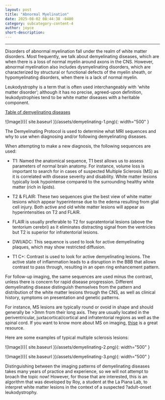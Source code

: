 ```yaml
---
layout: post
title: "Abnormal Myelination"
date: 2025-08-02 08:44:38 -0400
category: subcategory-content-4
author: joyce
short-description: 
---
```


-----
Disorders of abnormal myelination fall under the realm of white matter disorders. Most frequently, we talk about demyelinating diseases, which are when there is a loss of normal myelin around axons in the CNS. However, abnormal myelination also includes dysmyelinating disorders, which are characterized by structural or functional defects of the myelin sheath, or hypomyelinating disorders, when there is a lack of normal myelin. 

Leukodystrophy is a term that is often used interchangeably with ‘white matter disorder’; although it has no precise, agreed-upon definition, leukodystrophies tend to be white matter diseases with a heritable component.


<u>Table of demyelinating diseases </u>

![Image]({{ site.baseurl }}/assets/demyelinating-1.png){: width="500" }

The Demyelinating Protocol is used to determine what MRI sequences and why to use when diagnosing and/or following demyelinating diseases.


When attempting to make a new diagnosis, the following sequences are used:

- T1: Named the anatomical sequence, T1 best allows us to assess parameters of normal brain anatomy. For instance, volume loss is important to search for in cases of suspected Multiple Sclerosis (MS) as it is correlated with disease severity and disability. 
White matter lesions typically look hypointense compared to the surrounding healthy white matter (rich in lipids).

- T2 & FLAIR: These two sequences give the best view of white matter lesions which appear hyperintense due to the edema resulting from glial cell injury. Both active and old white matter lesions will appear as hyperintensities on T2 and FLAIR.
  
- FLAIR is usually preferable to T2 for supratentorial lesions (above the tentorium cerebri) as it eliminates distracting signal from the ventricles but T2 is superior for infratentorial lesions.
  
- DWI/ADC: This sequence is used to look for active demyelinating plaques, which may show restricted diffusion.
  
- T1 C+: Contrast is used to look for active demyelinating lesions. The active state of inflammation leads to a disruption in the BBB that allows contrast to pass through, resulting in an open ring enhancement pattern.

For follow-up imaging, the same sequences are used minus the contrast, unless there is concern for rapid disease progression.
Different demyelinating disease distinguish themselves from the pattern and distribution of the white matter lesions through the CNS, as well as clinical history, symptoms on presentation and genetic patterns.

For instance, MS lesions are typically round or ovoid in shape and should generally be >3mm from their long axis. 
They are usually located in the periventricular, juxtacortical/cortical and infratentorial regions as well as the spinal cord. If you want to know more about MS on imaging, <a href="https://pmc.ncbi.nlm.nih.gov/articles/PMC6598631/#sec7">thise</a> is a great resource.

Here are some examples of typical multiple sclerosis lesions:

![Image]({{ site.baseurl }}/assets/demyelinating-2.png){: width="500" }

![Image]({{ site.baseurl }}/assets/demyelinating-3.png){: width="500" }

Distinguishing between the imaging patterns of demyelinating diseases takes many years of practice and experience, so we will not attempt to broach the topic now! 
However, for those that are interested, this is an algorithm that was developed by Roy, a student at the La Piana Lab, to interpret white matter lesions in the context of a suspected ?adult-onset leukodystrophy.


